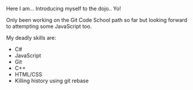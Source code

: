 Here I am... Introducing myself to the dojo.. Yo!

Only been working on the Git Code School path so far but looking forward to attempting some JavaScript too.

My deadly skills are:

* C#
* JavaScript
* Git
* C++
* HTML/CSS
* Killing history using git rebase

